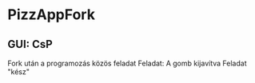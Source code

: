 # PizzAppFork
## GUI: CsP
Fork után a programozás közös feladat
Feladat:
A gomb kijavítva
Feladat "kész"
